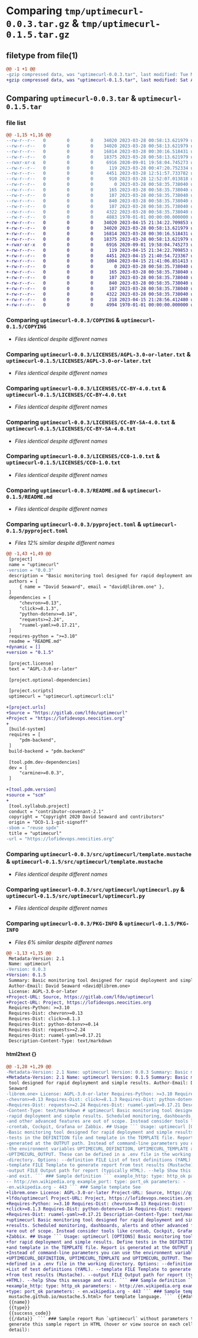# Comparing `tmp/uptimecurl-0.0.3.tar.gz` & `tmp/uptimecurl-0.1.5.tar.gz`

## filetype from file(1)

```diff
@@ -1 +1 @@
-gzip compressed data, was "uptimecurl-0.0.3.tar", last modified: Tue Mar 28 12:52:07 2023, max compression
+gzip compressed data, was "uptimecurl-0.1.5.tar", last modified: Sat Apr 15 21:41:06 2023, max compression
```

## Comparing `uptimecurl-0.0.3.tar` & `uptimecurl-0.1.5.tar`

### file list

```diff
@@ -1,15 +1,16 @@
--rw-r--r--   0        0        0    34020 2023-03-28 00:58:13.621979 uptimecurl-0.0.3/COPYING
--rw-r--r--   0        0        0    34020 2023-03-28 00:58:13.621979 uptimecurl-0.0.3/LICENSES/AGPL-3.0-or-later.txt
--rw-r--r--   0        0        0    16814 2023-03-28 00:30:16.518431 uptimecurl-0.0.3/LICENSES/CC-BY-4.0.txt
--rw-r--r--   0        0        0    18375 2023-03-28 00:58:13.621979 uptimecurl-0.0.3/LICENSES/CC-BY-SA-4.0.txt
--rwxr-xr-x   0        0        0     6916 2020-09-01 19:58:04.745273 uptimecurl-0.0.3/LICENSES/CC0-1.0.txt
--rw-r--r--   0        0        0      119 2023-03-28 00:47:20.752334 uptimecurl-0.0.3/LICENSES/LicenseRef-DCO-1.1-license.txt
--rw-r--r--   0        0        0     4451 2023-03-28 12:51:57.733782 uptimecurl-0.0.3/README.md
--rw-r--r--   0        0        0      910 2023-03-28 12:52:07.013818 uptimecurl-0.0.3/pyproject.toml
--rw-r--r--   0        0        0        0 2023-03-28 00:58:35.738040 uptimecurl-0.0.3/src/uptimecurl/__init__.py
--rw-r--r--   0        0        0      165 2023-03-28 00:58:35.738040 uptimecurl-0.0.3/src/uptimecurl/definition.yaml
--rw-r--r--   0        0        0      107 2023-03-28 00:58:35.738040 uptimecurl-0.0.3/src/uptimecurl/definition.yaml.license
--rw-r--r--   0        0        0      840 2023-03-28 00:58:35.738040 uptimecurl-0.0.3/src/uptimecurl/template.mustache
--rw-r--r--   0        0        0      107 2023-03-28 00:58:35.738040 uptimecurl-0.0.3/src/uptimecurl/template.mustache.license
--rw-r--r--   0        0        0     4322 2023-03-28 00:58:35.738040 uptimecurl-0.0.3/src/uptimecurl/uptimecurl.py
--rw-r--r--   0        0        0     4883 1970-01-01 00:00:00.000000 uptimecurl-0.0.3/PKG-INFO
+-rw-r--r--   0        0        0    34020 2023-04-15 21:34:22.709853 uptimecurl-0.1.5/COPYING
+-rw-r--r--   0        0        0    34020 2023-03-28 00:58:13.621979 uptimecurl-0.1.5/LICENSES/AGPL-3.0-or-later.txt
+-rw-r--r--   0        0        0    16814 2023-03-28 00:30:16.518431 uptimecurl-0.1.5/LICENSES/CC-BY-4.0.txt
+-rw-r--r--   0        0        0    18375 2023-03-28 00:58:13.621979 uptimecurl-0.1.5/LICENSES/CC-BY-SA-4.0.txt
+-rwxr-xr-x   0        0        0     6916 2020-09-01 19:58:04.745273 uptimecurl-0.1.5/LICENSES/CC0-1.0.txt
+-rw-r--r--   0        0        0      119 2023-04-15 21:34:22.709853 uptimecurl-0.1.5/LICENSES/LicenseRef-DCO-1.1-license.txt
+-rw-r--r--   0        0        0     4451 2023-04-15 21:40:54.723367 uptimecurl-0.1.5/README.md
+-rw-r--r--   0        0        0     1004 2023-04-15 21:41:06.851413 uptimecurl-0.1.5/pyproject.toml
+-rw-r--r--   0        0        0        0 2023-03-28 00:58:35.738040 uptimecurl-0.1.5/src/uptimecurl/__init__.py
+-rw-r--r--   0        0        0      165 2023-03-28 00:58:35.738040 uptimecurl-0.1.5/src/uptimecurl/definition.yaml
+-rw-r--r--   0        0        0      107 2023-03-28 00:58:35.738040 uptimecurl-0.1.5/src/uptimecurl/definition.yaml.license
+-rw-r--r--   0        0        0      840 2023-03-28 00:58:35.738040 uptimecurl-0.1.5/src/uptimecurl/template.mustache
+-rw-r--r--   0        0        0      107 2023-03-28 00:58:35.738040 uptimecurl-0.1.5/src/uptimecurl/template.mustache.license
+-rw-r--r--   0        0        0     4322 2023-03-28 00:58:35.738040 uptimecurl-0.1.5/src/uptimecurl/uptimecurl.py
+-rw-r--r--   0        0        0      218 2023-04-15 21:28:56.412480 uptimecurl-0.1.5/tests/test_cli.py
+-rw-r--r--   0        0        0     4994 1970-01-01 00:00:00.000000 uptimecurl-0.1.5/PKG-INFO
```

### Comparing `uptimecurl-0.0.3/COPYING` & `uptimecurl-0.1.5/COPYING`

 * *Files identical despite different names*

### Comparing `uptimecurl-0.0.3/LICENSES/AGPL-3.0-or-later.txt` & `uptimecurl-0.1.5/LICENSES/AGPL-3.0-or-later.txt`

 * *Files identical despite different names*

### Comparing `uptimecurl-0.0.3/LICENSES/CC-BY-4.0.txt` & `uptimecurl-0.1.5/LICENSES/CC-BY-4.0.txt`

 * *Files identical despite different names*

### Comparing `uptimecurl-0.0.3/LICENSES/CC-BY-SA-4.0.txt` & `uptimecurl-0.1.5/LICENSES/CC-BY-SA-4.0.txt`

 * *Files identical despite different names*

### Comparing `uptimecurl-0.0.3/LICENSES/CC0-1.0.txt` & `uptimecurl-0.1.5/LICENSES/CC0-1.0.txt`

 * *Files identical despite different names*

### Comparing `uptimecurl-0.0.3/README.md` & `uptimecurl-0.1.5/README.md`

 * *Files identical despite different names*

### Comparing `uptimecurl-0.0.3/pyproject.toml` & `uptimecurl-0.1.5/pyproject.toml`

 * *Files 12% similar despite different names*

```diff
@@ -1,43 +1,49 @@
 [project]
 name = "uptimecurl"
-version = "0.0.3"
 description = "Basic monitoring tool designed for rapid deployment and simple results."
 authors = [
     { name = "David Seaward", email = "david@librem.one" },
 ]
 dependencies = [
     "chevron>=0.13",
     "click>=8.1.3",
     "python-dotenv>=0.14",
     "requests>=2.24",
     "ruamel-yaml>=0.17.21",
 ]
 requires-python = ">=3.10"
 readme = "README.md"
+dynamic = []
+version = "0.1.5"
 
 [project.license]
 text = "AGPL-3.0-or-later"
 
 [project.optional-dependencies]
 
 [project.scripts]
 uptimecurl = "uptimecurl.uptimecurl:cli"
 
+[project.urls]
+Source = "https://gitlab.com/lfdo/uptimecurl"
+Project = "https://lofidevops.neocities.org"
+
 [build-system]
 requires = [
     "pdm-backend",
 ]
 build-backend = "pdm.backend"
 
 [tool.pdm.dev-dependencies]
 dev = [
     "carmine>=0.0.3",
 ]
 
+[tool.pdm.version]
+source = "scm"
+
 [tool.syllabub.project]
 conduct = "contributor-covenant-2.1"
 copyright = "Copyright 2020 David Seaward and contributors"
 origin = "DCO-1.1-git-signoff"
-sbom = "reuse spdx"
 title = "uptimecurl"
-url = "https://lofidevops.neocities.org"
```

### Comparing `uptimecurl-0.0.3/src/uptimecurl/template.mustache` & `uptimecurl-0.1.5/src/uptimecurl/template.mustache`

 * *Files identical despite different names*

### Comparing `uptimecurl-0.0.3/src/uptimecurl/uptimecurl.py` & `uptimecurl-0.1.5/src/uptimecurl/uptimecurl.py`

 * *Files identical despite different names*

### Comparing `uptimecurl-0.0.3/PKG-INFO` & `uptimecurl-0.1.5/PKG-INFO`

 * *Files 6% similar despite different names*

```diff
@@ -1,13 +1,15 @@
 Metadata-Version: 2.1
 Name: uptimecurl
-Version: 0.0.3
+Version: 0.1.5
 Summary: Basic monitoring tool designed for rapid deployment and simple results.
 Author-Email: David Seaward <david@librem.one>
 License: AGPL-3.0-or-later
+Project-URL: Source, https://gitlab.com/lfdo/uptimecurl
+Project-URL: Project, https://lofidevops.neocities.org
 Requires-Python: >=3.10
 Requires-Dist: chevron>=0.13
 Requires-Dist: click>=8.1.3
 Requires-Dist: python-dotenv>=0.14
 Requires-Dist: requests>=2.24
 Requires-Dist: ruamel-yaml>=0.17.21
 Description-Content-Type: text/markdown
```

#### html2text {}

```diff
@@ -1,28 +1,29 @@
-Metadata-Version: 2.1 Name: uptimecurl Version: 0.0.3 Summary: Basic monitoring
+Metadata-Version: 2.1 Name: uptimecurl Version: 0.1.5 Summary: Basic monitoring
 tool designed for rapid deployment and simple results. Author-Email: David
 Seaward
-librem.one> License: AGPL-3.0-or-later Requires-Python: >=3.10 Requires-Dist:
-chevron>=0.13 Requires-Dist: click>=8.1.3 Requires-Dist: python-dotenv>=0.14
-Requires-Dist: requests>=2.24 Requires-Dist: ruamel-yaml>=0.17.21 Description-
-Content-Type: text/markdown # uptimecurl Basic monitoring tool designed for
-rapid deployment and simple results. Scheduled monitoring, dashboards, alerts
-and other advanced features are out of scope. Instead consider tools like
-crontab, Cockpit, Grafana or Zabbix. ## Usage ``` Usage: uptimecurl [OPTIONS]
-Basic monitoring tool designed for rapid deployment and simple results. Define
-tests in the DEFINITION file and template in the TEMPLATE file. Report is
-generated at the OUTPUT path. Instead of command-line parameters you can use
-the environment variables UPTIMECURL_DEFINITION, UPTIMECURL_TEMPLATE and
-UPTIMECURL_OUTPUT. These can be defined in a .env file in the working
-directory. Options: --definition FILE List of test definitions (YAML). --
-template FILE Template to generate report from test results (Mustache). --
-output FILE Output path for report (typically HTML). --help Show this message
-and exit. ``` ### Sample definition ``` example_http: type: http_ok parameters:
-- http://en.wikipedia.org example_port: type: port_ok parameters: -
-en.wikipedia.org - 443 ``` ### Sample template See
+librem.one> License: AGPL-3.0-or-later Project-URL: Source, https://gitlab.com/
+lfdo/uptimecurl Project-URL: Project, https://lofidevops.neocities.org
+Requires-Python: >=3.10 Requires-Dist: chevron>=0.13 Requires-Dist:
+click>=8.1.3 Requires-Dist: python-dotenv>=0.14 Requires-Dist: requests>=2.24
+Requires-Dist: ruamel-yaml>=0.17.21 Description-Content-Type: text/markdown #
+uptimecurl Basic monitoring tool designed for rapid deployment and simple
+results. Scheduled monitoring, dashboards, alerts and other advanced features
+are out of scope. Instead consider tools like crontab, Cockpit, Grafana or
+Zabbix. ## Usage ``` Usage: uptimecurl [OPTIONS] Basic monitoring tool designed
+for rapid deployment and simple results. Define tests in the DEFINITION file
+and template in the TEMPLATE file. Report is generated at the OUTPUT path.
+Instead of command-line parameters you can use the environment variables
+UPTIMECURL_DEFINITION, UPTIMECURL_TEMPLATE and UPTIMECURL_OUTPUT. These can be
+defined in a .env file in the working directory. Options: --definition FILE
+List of test definitions (YAML). --template FILE Template to generate report
+from test results (Mustache). --output FILE Output path for report (typically
+HTML). --help Show this message and exit. ``` ### Sample definition ```
+example_http: type: http_ok parameters: - http://en.wikipedia.org example_port:
+type: port_ok parameters: - en.wikipedia.org - 443 ``` ### Sample template See
 mustache.github.io/mustache.5.html> for template language. ```  {{#data}}
 {{name}}
 {{type}}
 {{success_code}}
 {{/data}}  ``` ### Sample report Run `uptimecurl` without parameters to
 generate this sample report in HTML (hover or view source on each cell for more
 detail):
```

